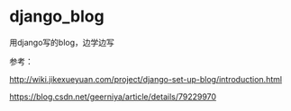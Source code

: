 # django_blog
用django写的blog，边学边写





参考：

http://wiki.jikexueyuan.com/project/django-set-up-blog/introduction.html

https://blog.csdn.net/geerniya/article/details/79229970
